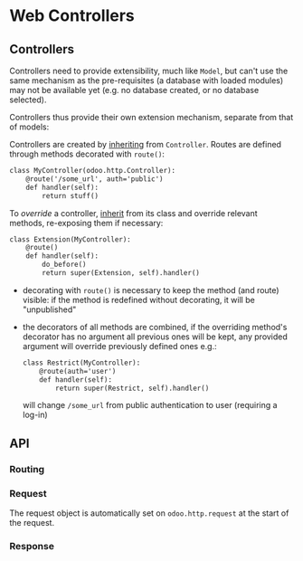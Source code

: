 <a id="reference-controllers"></a>

# Web Controllers

## Controllers

Controllers need to provide extensibility, much like
`Model`, but can't use the same mechanism as the
pre-requisites (a database with loaded modules) may not be available yet (e.g.
no database created, or no database selected).

Controllers thus provide their own extension mechanism, separate from that of
models:

Controllers are created by [inheriting](https://docs.python.org/3/tutorial/classes.html#tut-inheritance) from `Controller`.
Routes are defined through methods decorated with `route()`:

```default
class MyController(odoo.http.Controller):
    @route('/some_url', auth='public')
    def handler(self):
        return stuff()
```

To *override* a controller, [inherit](https://docs.python.org/3/tutorial/classes.html#tut-inheritance) from its
class and override relevant methods, re-exposing them if necessary:

```default
class Extension(MyController):
    @route()
    def handler(self):
        do_before()
        return super(Extension, self).handler()
```

* decorating with `route()` is necessary to keep the method
  (and route) visible: if the method is redefined without decorating, it
  will be "unpublished"
* the decorators of all methods are combined, if the overriding method's
  decorator has no argument all previous ones will be kept, any provided
  argument will override previously defined ones e.g.:
  ```default
  class Restrict(MyController):
      @route(auth='user')
      def handler(self):
          return super(Restrict, self).handler()
  ```

  will change `/some_url` from public authentication to user (requiring a
  log-in)

## API

<a id="reference-http-routing"></a>

### Routing

<a id="reference-http-request"></a>

### Request

The request object is automatically set on `odoo.http.request` at
the start of the request.

### Response
